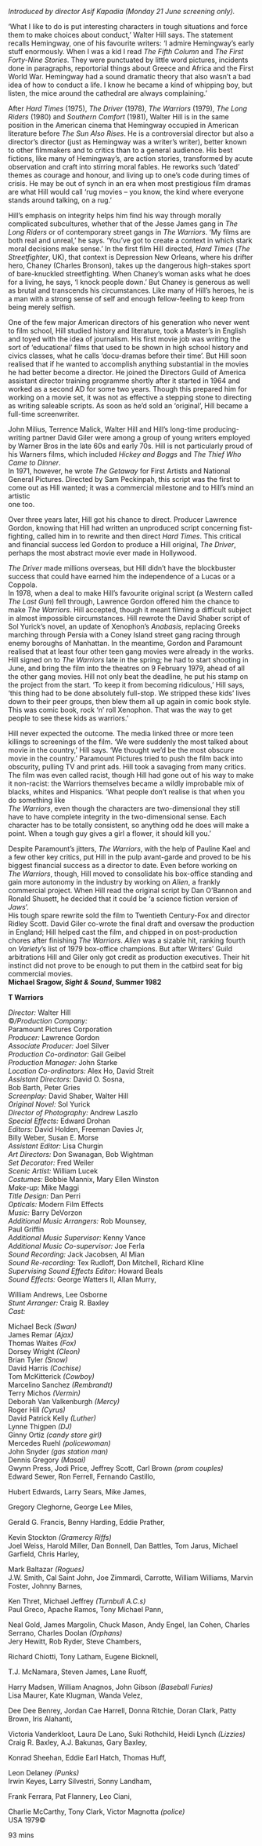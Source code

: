 

_Introduced by director Asif Kapadia (Monday 21 June screening only)._

‘What I like to do is put interesting characters in tough situations and force them to make choices about conduct,’ Walter Hill says. The statement recalls Hemingway, one of his favourite writers: ‘I admire Hemingway’s early stuff enormously. When I was a kid I read _The Fifth Column_ and _The First Forty-Nine Stories_. They were punctuated by little word pictures, incidents done in paragraphs, reportorial things about Greece and Africa and the First World War. Hemingway had a sound dramatic theory that also wasn’t a bad idea of how to conduct a life. I know he became a kind of whipping boy, but listen, the mice around the cathedral are always complaining.’

After _Hard Times_ (1975), _The Driver_ (1978), _The Warriors_ (1979), _The Long Riders_ (1980) and _Southern Comfort_ (1981), Walter Hill is in the same position in the American cinema that Hemingway occupied in American literature before _The Sun Also Rises_. He is a controversial director but also a director’s director (just as Hemingway was a writer’s writer), better known to other filmmakers and to critics than to a general audience. His best fictions, like many of Hemingway’s, are action stories, transformed by acute observation and craft into stirring moral fables. He reworks such ‘dated’ themes as courage and honour, and living up to one’s code during times of crisis. He may be out of synch in an era when most prestigious film dramas are what Hill would call ‘rug movies – you know, the kind where everyone stands around talking, on a rug.’

Hill’s emphasis on integrity helps him find his way through morally complicated subcultures, whether that of the Jesse James gang in _The Long Riders_ or of contemporary street gangs in _The Warriors_. ‘My films are both real and unreal,’ he says. ‘You’ve got to create a context in which stark moral decisions make sense.’ In the first film Hill directed, _Hard Times_ (_The Streetfighter_, UK), that context is Depression New Orleans, where his drifter hero, Chaney (Charles Bronson), takes up the dangerous high-stakes sport of bare-knuckled streetfighting. When Chaney’s woman asks what he does for a living, he says, ‘I knock people down.’ But Chaney is generous as well as brutal and transcends his circumstances. Like many of Hill’s heroes, he is a man with a strong sense of self and enough fellow-feeling to keep from being merely selfish.

One of the few major American directors of his generation who never went to film school, Hill studied history and literature, took a Master’s in English and toyed with the idea of journalism. His first movie job was writing the sort of ‘educational’ films that used to be shown in high school history and civics classes, what he calls ‘docu-dramas before their time’. But Hill soon realised that if he wanted to accomplish anything substantial in the movies he had better become a director. He joined the Directors Guild of America assistant director training programme shortly after it started in 1964 and worked as a second AD for some two years. Though this prepared him for working on a movie set, it was not as effective a stepping stone to directing as writing saleable scripts. As soon as he’d sold an ‘original’, Hill became a full-time screenwriter.

John Milius, Terrence Malick, Walter Hill and Hill’s long-time producing-writing partner David Giler were among a group of young writers employed by Warner Bros in the late 60s and early 70s. Hill is not particularly proud of his Warners films, which included _Hickey and Boggs_ and _The Thief Who Came to Dinner_.  
In 1971, however, he wrote _The Getaway_ for First Artists and National General Pictures. Directed by Sam Peckinpah, this script was the first to come out  as Hill wanted; it was a commercial milestone and to Hill’s mind an artistic  
one too.

Over three years later, Hill got his chance to direct. Producer Lawrence Gordon, knowing that Hill had written an unproduced script concerning fist-fighting, called him in to rewrite and then direct _Hard Times_. This critical and financial success led Gordon to produce a Hill original, _The Driver_, perhaps the most abstract movie ever made in Hollywood.

_The Driver_ made millions overseas, but Hill didn’t have the blockbuster success that could have earned him the independence of a Lucas or a Coppola.  
In 1978, when a deal to make Hill’s favourite original script (a Western called  
_The Last Gun_) fell through, Lawrence Gordon offered him the chance to make _The Warriors_. Hill accepted, though it meant filming a difficult subject in almost impossible circumstances. Hill rewrote the David Shaber script of Sol Yurick’s novel, an update of Xenophon’s _Anabasis_, replacing Greeks marching through Persia with a Coney Island street gang racing through enemy boroughs of Manhattan. In the meantime, Gordon and Paramount realised that at least four other teen gang movies were already in the works. Hill signed on to _The Warriors_ late in the spring; he had to start shooting in June, and bring the film into the theatres on 9 February 1979, ahead of all the other gang movies. Hill not only beat the deadline, he put his stamp on the project from the start. ‘To keep it from becoming ridiculous,’ Hill says, ‘this thing had to be done absolutely full-stop. We stripped these kids’ lives down to their peer groups, then blew them all up again in comic book style. This was comic book, rock ‘n’ roll Xenophon. That was the way to get people to see these kids as warriors.’

Hill never expected the outcome. The media linked three or more teen killings to screenings of the film. ‘We were suddenly the most talked about movie in the country,’ Hill says. ‘We thought we’d be the most obscure movie in the country.’ Paramount Pictures tried to push the film back into obscurity, pulling TV and print ads. Hill took a savaging from many critics. The film was even called racist, though Hill had gone out of his way to make it non-racist: the Warriors themselves became a wildly improbable mix of blacks, whites and Hispanics. ‘What people don’t realise is that when you do something like  
_The Warriors_, even though the characters are two-dimensional they still have to have complete integrity in the two-dimensional sense. Each character has to be totally consistent, so anything odd he does will make a point. When a tough guy gives a girl a flower, it should kill you.’

Despite Paramount’s jitters, _The Warriors_, with the help of Pauline Kael and a few other key critics, put Hill in the pulp avant-garde and proved to be his biggest financial success as a director to date. Even before working on  
_The Warriors_, though, Hill moved to consolidate his box-office standing and gain more autonomy in the industry by working on _Alien_, a frankly commercial project. When Hill read the original script by Dan O’Bannon and Ronald Shusett, he decided that it could be ‘a science fiction version of _Jaws_’.  
His tough spare rewrite sold the film to Twentieth Century-Fox and director Ridley Scott. David Giler co-wrote the final draft and oversaw the production in England; Hill helped cast the film, and chipped in on post-production chores after finishing _The Warriors_. _Alien_ was a sizable hit, ranking fourth on _Variety_’s list of 1979 box-office champions. But after Writers’ Guild arbitrations Hill and Giler only got credit as production executives. Their hit instinct did not prove to be enough to put them in the catbird seat for big commercial movies.  
**Michael Sragow, _Sight & Sound_, Summer 1982**




**T Warriors**

_Director:_ Walter Hill  
©_/Production Company:_  
Paramount Pictures Corporation  
_Producer:_ Lawrence Gordon  
_Associate Producer:_ Joel Silver  
_Production Co-ordinator:_ Gail Geibel  
_Production Manager:_ John Starke  
_Location Co-ordinators:_ Alex Ho, David Streit  
_Assistant Directors:_ David O. Sosna,  
Bob Barth, Peter Gries  
_Screenplay:_ David Shaber, Walter Hill  
_Original Novel:_ Sol Yurick  
_Director of Photography:_ Andrew Laszlo  
_Special Effects:_ Edward Drohan  
_Editors:_ David Holden, Freeman Davies Jr,  
Billy Weber, Susan E. Morse  
_Assistant Editor:_ Lisa Churgin  
_Art Directors:_ Don Swanagan, Bob Wightman  
_Set Decorator:_ Fred Weiler  
_Scenic Artist:_ William Lucek  
_Costumes:_ Bobbie Mannix, Mary Ellen Winston  
_Make-up:_ Mike Maggi  
_Title Design:_ Dan Perri  
_Opticals:_ Modern Film Effects  
_Music:_ Barry DeVorzon  
_Additional Music Arrangers:_ Rob Mounsey,  
Paul Griffin  
_Additional Music Supervisor:_ Kenny Vance  
_Additional Music Co-supervisor:_ Joe Ferla  
_Sound Recording:_ Jack Jacobsen, Al Mian  
_Sound Re-recording:_ Tex Rudloff, Don Mitchell, Richard Kline  
_Supervising Sound Effects Editor:_ Howard Beals  
_Sound Effects:_ George Watters II, Allan Murry,

William Andrews, Lee Osborne  
_Stunt Arranger:_ Craig R. Baxley  
_Cast:_

Michael Beck _(Swan)_  
James Remar _(Ajax)_  
Thomas Waites _(Fox)_  
Dorsey Wright _(Cleon)_  
Brian Tyler _(Snow)_  
David Harris _(Cochise)_  
Tom McKitterick _(Cowboy)_  
Marcelino Sanchez _(Rembrandt)_  
Terry Michos _(Vermin)_  
Deborah Van Valkenburgh _(Mercy)_  
Roger Hill _(Cyrus)_  
David Patrick Kelly _(Luther)_  
Lynne Thigpen _(DJ)_  
Ginny Ortiz _(candy store girl)_  
Mercedes Ruehl _(policewoman)_  
John Snyder _(gas station man)_  
Dennis Gregory _(Masai)_  
Gwynn Press, Jodi Price, Jeffrey Scott, Carl Brown _(prom couples)_  
Edward Sewer, Ron Ferrell, Fernando Castillo,

Hubert Edwards, Larry Sears, Mike James,

Gregory Cleghorne, George Lee Miles,

Gerald G. Francis, Benny Harding, Eddie Prather,

Kevin Stockton _(Gramercy Riffs)_  
Joel Weiss, Harold Miller, Dan Bonnell, Dan Battles, Tom Jarus, Michael Garfield, Chris Harley,

Mark Baltazar _(Rogues)_  
J.W. Smith, Cal Saint John, Joe Zimmardi, Carrotte, William Williams, Marvin Foster, Johnny Barnes,

Ken Thret, Michael Jeffrey _(Turnbull A.C.s)_  
Paul Greco, Apache Ramos, Tony Michael Pann,

Neal Gold, James Margolin, Chuck Mason, Andy Engel, Ian Cohen, Charles Serrano, Charles Doolan _(Orphans)_  
Jery Hewitt, Rob Ryder, Steve Chambers,

Richard Chiotti, Tony Latham, Eugene Bicknell,

T.J. McNamara, Steven James, Lane Ruoff,

Harry Madsen, William Anagnos, John Gibson _(Baseball Furies)_  
Lisa Maurer, Kate Klugman, Wanda Velez,

Dee Dee Benrey, Jordan Cae Harrell, Donna Ritchie, Doran Clark, Patty Brown, Iris Alahanti,

Victoria Vanderkloot, Laura De Lano, Suki Rothchild, Heidi Lynch _(Lizzies)_  
Craig R. Baxley, A.J. Bakunas, Gary Baxley,

Konrad Sheehan, Eddie Earl Hatch, Thomas Huff,

Leon Delaney _(Punks)_  
Irwin Keyes, Larry Silvestri, Sonny Landham,

Frank Ferrara, Pat Flannery, Leo Ciani,

Charlie McCarthy, Tony Clark, Victor Magnotta _(police)_  
USA 1979©

93 mins
<!--stackedit_data:
eyJoaXN0b3J5IjpbLTY3MjkwODczNV19
-->